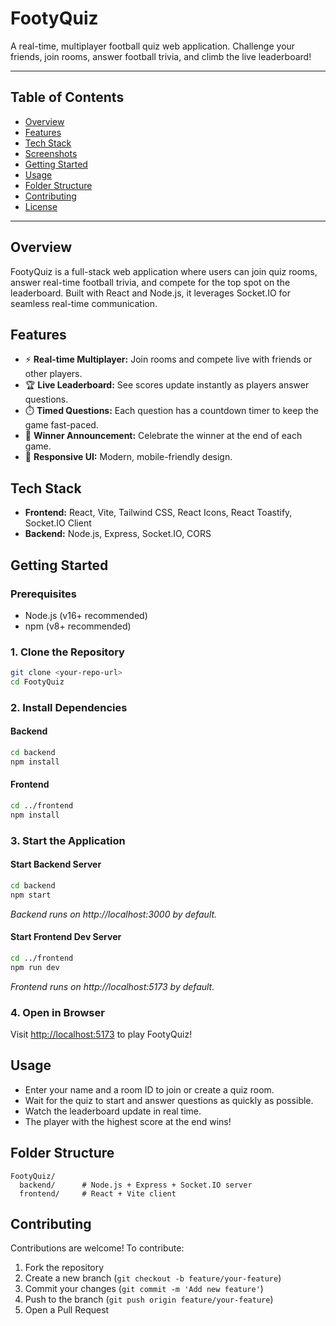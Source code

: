 # FootyQuiz

A real-time, multiplayer football quiz web application. Challenge your friends, join rooms, answer football trivia, and climb the live leaderboard!

---

## Table of Contents
- [Overview](#overview)
- [Features](#features)
- [Tech Stack](#tech-stack)
- [Screenshots](#screenshots)
- [Getting Started](#getting-started)
- [Usage](#usage)
- [Folder Structure](#folder-structure)
- [Contributing](#contributing)
- [License](#license)

---

## Overview
FootyQuiz is a full-stack web application where users can join quiz rooms, answer real-time football trivia, and compete for the top spot on the leaderboard. Built with React and Node.js, it leverages Socket.IO for seamless real-time communication.

## Features
- ⚡ **Real-time Multiplayer:** Join rooms and compete live with friends or other players.
- 🏆 **Live Leaderboard:** See scores update instantly as players answer questions.
- ⏱️ **Timed Questions:** Each question has a countdown timer to keep the game fast-paced.
- 🎉 **Winner Announcement:** Celebrate the winner at the end of each game.
- 📱 **Responsive UI:** Modern, mobile-friendly design.

## Tech Stack
- **Frontend:** React, Vite, Tailwind CSS, React Icons, React Toastify, Socket.IO Client
- **Backend:** Node.js, Express, Socket.IO, CORS



## Getting Started

### Prerequisites
- Node.js (v16+ recommended)
- npm (v8+ recommended)

### 1. Clone the Repository
```bash
git clone <your-repo-url>
cd FootyQuiz
```

### 2. Install Dependencies
#### Backend
```bash
cd backend
npm install
```
#### Frontend
```bash
cd ../frontend
npm install
```

### 3. Start the Application
#### Start Backend Server
```bash
cd backend
npm start
```
_Backend runs on http://localhost:3000 by default._

#### Start Frontend Dev Server
```bash
cd ../frontend
npm run dev
```
_Frontend runs on http://localhost:5173 by default._

### 4. Open in Browser
Visit [http://localhost:5173](http://localhost:5173) to play FootyQuiz!

## Usage
- Enter your name and a room ID to join or create a quiz room.
- Wait for the quiz to start and answer questions as quickly as possible.
- Watch the leaderboard update in real time.
- The player with the highest score at the end wins!

## Folder Structure
```
FootyQuiz/
  backend/      # Node.js + Express + Socket.IO server
  frontend/     # React + Vite client
```

## Contributing
Contributions are welcome! To contribute:
1. Fork the repository
2. Create a new branch (`git checkout -b feature/your-feature`)
3. Commit your changes (`git commit -m 'Add new feature'`)
4. Push to the branch (`git push origin feature/your-feature`)
5. Open a Pull Request



